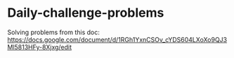# Daily-challenge-problems


Solving problems from this doc:
https://docs.google.com/document/d/1RGh1YxnCSOv_cYDS604LXoXo9QJ3Ml5813HFy-8Xjxg/edit
